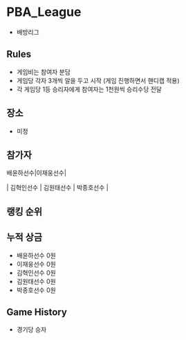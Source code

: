 # PBA_League
- 배방리그

## Rules
- 게임비는 참여자 분담
- 게임당 각자 3개씩 알을 두고 시작 (게임 진행하면서 핸디캡 적용)
- 각 게임당 1등 승리자에게 참여자는 1천원씩 승리수당 전달

## 장소
- 미정

## 참가자

배윤하선수|이재웅선수|

| 김혁인선수 | 김원태선수 | 박종호선수 |

## 랭킹 순위


## 누적 상금
- 배윤하선수 0원
- 이재웅선수 0원
- 김혁인선수 0원
- 김원태선수 0원
- 박종호선수 0원



## Game History 
- 경기당 승자

